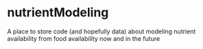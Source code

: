 # nutrientModeling
A place to store code (and hopefully data) about modeling nutrient availability from food availability now and in the future

